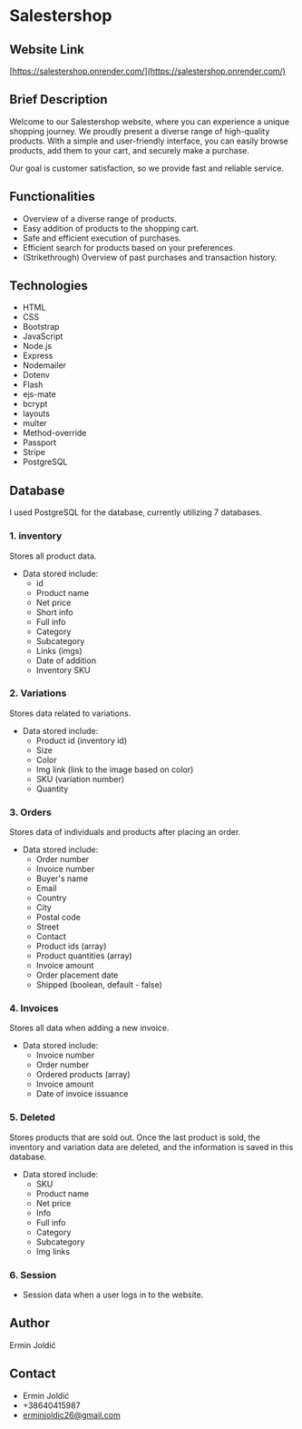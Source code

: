 # Salestershop

## Website Link
[https://salestershop.onrender.com/](https://salestershop.onrender.com/)

## Brief Description
Welcome to our Salestershop website, where you can experience a unique shopping journey. We proudly present a diverse range of high-quality products. With a simple and user-friendly interface, you can easily browse products, add them to your cart, and securely make a purchase.

Our goal is customer satisfaction, so we provide fast and reliable service.

## Functionalities
- Overview of a diverse range of products.
- Easy addition of products to the shopping cart.
- Safe and efficient execution of purchases.
- Efficient search for products based on your preferences.
- (Strikethrough) Overview of past purchases and transaction history.

## Technologies
- HTML
- CSS
- Bootstrap
- JavaScript
- Node.js
- Express
- Nodemailer
- Dotenv
- Flash
- ejs-mate
- bcrypt
- layouts
- multer
- Method-override
- Passport
- Stripe
- PostgreSQL

## Database
I used PostgreSQL for the database, currently utilizing 7 databases.

### 1. inventory
   Stores all product data.
   
   - Data stored include:
     - id
     - Product name
     - Net price
     - Short info
     - Full info
     - Category
     - Subcategory
     - Links (imgs)
     - Date of addition
     - Inventory SKU

### 2. Variations

   Stores data related to variations.
   
   - Data stored include:
     - Product id (inventory id)
     - Size
     - Color
     - Img link (link to the image based on color)
     - SKU (variation number)
     - Quantity

### 3. Orders
   Stores data of individuals and products after placing an order.
   
   - Data stored include:
     - Order number
     - Invoice number
     - Buyer's name
     - Email
     - Country
     - City
     - Postal code
     - Street
     - Contact
     - Product ids (array)
     - Product quantities (array)
     - Invoice amount
     - Order placement date
     - Shipped (boolean, default - false)

### 4. Invoices
   Stores all data when adding a new invoice.
   
   - Data stored include:
     - Invoice number
     - Order number
     - Ordered products (array)
     - Invoice amount
     - Date of invoice issuance

### 5. Deleted
   Stores products that are sold out. Once the last product is sold, the inventory and variation data are deleted, and the information is saved in this database.
   
   - Data stored include:
     - SKU
     - Product name
     - Net price
     - Info
     - Full info
     - Category
     - Subcategory
     - Img links

### 6. Session
   - Session data when a user logs in to the website.

## Author
   Ermin Joldić

## Contact
- Ermin Joldić
- +38640415987
- erminjoldic26@gmail.com
